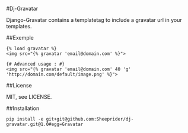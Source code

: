 #Dj-Gravatar

Django-Gravatar contains a templatetag to include a gravatar url in your templates.

##Exemple

	{% load gravatar %}
	<img src="{% gravatar 'email@domain.com' %}">

	{# Advanced usage : #}
	<img src="{% gravatar 'email@domain.com' 40 'g' 'http://domain.com/default/image.png' %}">

##License

MIT, see LICENSE.

##Installation

	pip install -e git+git@github.com:Sheeprider/dj-gravatar.git@1.0#egg=Gravatar
